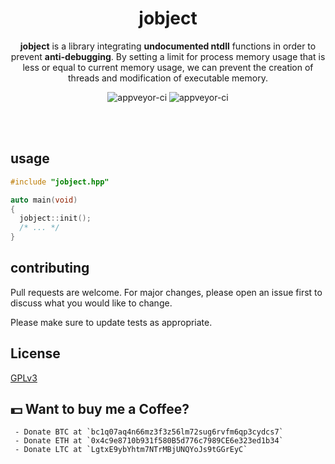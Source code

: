 <p align="center">
<h1 align="center">jobject</h1>
<p align="center">
  <strong>jobject</strong> is a library integrating <strong>undocumented ntdll</strong> functions in order to prevent <strong>anti-debugging</strong>. By setting a limit for process memory usage that is less or equal to current memory usage, we can prevent the creation of threads and modification of executable memory.</strong>
</p>
</p>
<p align="center">
  <img src="https://forthebadge.com/images/badges/built-with-love.svg" alt="appveyor-ci" />
  <img src="https://forthebadge.com/images/badges/made-with-c-plus-plus.svg" alt="appveyor-ci" />
</p>
</p>

</br></br>


## usage

```cpp
#include "jobject.hpp"

auto main(void)
{
  jobject::init();
  /* ... */
}
```

## contributing
Pull requests are welcome. For major changes, please open an issue first to discuss what you would like to change.

Please make sure to update tests as appropriate.

## License
[GPLv3](https://choosealicense.com/licenses/gpl-3.0/)

## 💵 Want to buy me a Coffee?
     - Donate BTC at `bc1q07aq4n66mz3f3z56lm72sug6rvfm6qp3cydcs7`
     - Donate ETH at `0x4c9e8710b931f580B5d776c7989CE6e323ed1b34`
     - Donate LTC at `LgtxE9ybYhtm7NTrMBjUNQYoJs9tGGrEyC`
